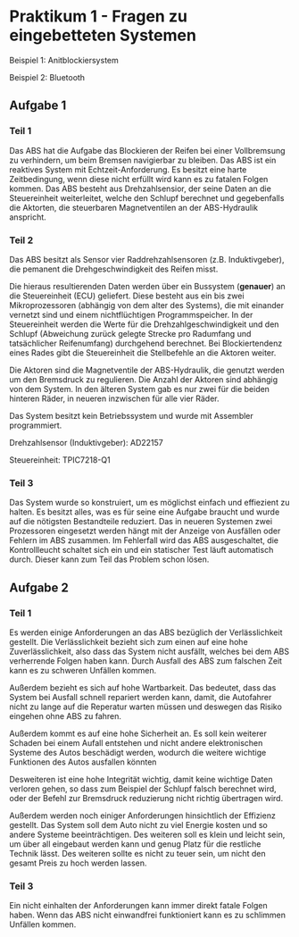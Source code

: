 # Praktikum 1 - Fragen zu eingebetteten Systemen

Beispiel 1: Anitblockiersystem 

Beispiel 2: Bluetooth

## Aufgabe 1

### Teil 1

Das ABS hat die Aufgabe das Blockieren der Reifen bei einer Vollbremsung zu verhindern, um beim Bremsen navigierbar zu bleiben. Das ABS ist ein reaktives System mit Echtzeit-Anforderung. Es besitzt eine harte Zeitbedingung, wenn diese nicht erfüllt wird kann es zu fatalen Folgen kommen. Das ABS besteht aus Drehzahlsensior, der seine Daten an die Steuereinheit weiterleitet, welche den Schlupf berechnet und gegebenfalls die Aktorten, die steuerbaren Magnetventilen an der ABS-Hydraulik anspricht.

### Teil 2

Das ABS besitzt als Sensor vier Raddrehzahlsensoren (z.B. Induktivgeber), die pemanent die Drehgeschwindigkeit des Reifen misst. 

Die hieraus resultierenden Daten werden über ein Bussystem (**genauer**) an die Steuereinheit (ECU) geliefert. Diese besteht aus ein bis zwei Mikroprozessoren (abhängig von dem alter des Systems), die mit einander vernetzt sind und einem nichtflüchtigen Programmspeicher. In der Steuereinheit werden die Werte für die Drehzahlgeschwindigkeit und den Schlupf (Abweichung zurück gelegte Strecke pro Radumfang und tatsächlicher Reifenumfang) durchgehend berechnet. Bei Blockiertendenz eines Rades gibt die Steuereinheit die Stellbefehle an die Aktoren weiter.

Die Aktoren sind die Magnetventile der ABS-Hydraulik, die genutzt werden um den Bremsdruck zu regulieren. Die Anzahl der Aktoren sind abhängig von dem System. In den älteren System gab es nur zwei für die beiden hinteren Räder, in neueren inzwischen für alle vier Räder.

Das System besitzt kein Betriebssystem und wurde mit Assembler programmiert. 

Drehzahlsensor (Induktivgeber): AD22157

Steuereinheit: TPIC7218-Q1



### Teil 3

Das System wurde so konstruiert, um es möglichst einfach und effiezient zu halten. Es besitzt alles, was es für seine eine Aufgabe braucht und wurde auf die nötigsten Bestandteile reduziert. Das in neueren Systemen zwei Prozessoren eingesetzt werden hängt mit der Anzeige von Ausfällen oder Fehlern im ABS zusammen. Im Fehlerfall wird das ABS ausgeschaltet, die Kontrollleucht schaltet sich ein und ein statischer Test läuft automatisch durch. Dieser kann zum Teil das Problem schon lösen.

## Aufgabe 2

### Teil 1

Es werden einige Anforderungen an das ABS bezüglich der Verlässlichkeit gestellt. Die Verlässlichkeit bezieht sich zum einen auf eine hohe Zuverlässlichkeit, also dass das System nicht ausfällt, welches bei dem ABS verherrende Folgen haben kann. Durch Ausfall des ABS zum falschen Zeit kann es zu schweren Unfällen kommen. 

Außerdem bezieht es sich auf hohe Wartbarkeit. Das bedeutet, dass das System bei Ausfall schnell repariert werden kann, damit, die Autofahrer nicht zu lange auf die Reperatur warten müssen und deswegen das Risiko eingehen ohne ABS zu fahren. 

Außerdem kommt es auf eine hohe Sicherheit an. Es soll kein weiterer Schaden bei einem Aufall entstehen und nicht andere elektronischen Systeme des Autos beschädigt werden, wodurch die weitere wichtige Funktionen des Autos ausfallen könnten

Desweiteren ist eine hohe Integrität wichtig, damit keine wichtige Daten verloren gehen, so dass zum Beispiel der Schlupf falsch berechnet wird, oder der Befehl zur Bremsdruck reduzierung nicht richtig übertragen wird. 

Außerdem werden noch einiger Anforderungen hinsichtlich der Effizienz gestellt. Das System soll dem Auto nicht zu viel Energie kosten und so andere Systeme beeinträchtigen. Des weiteren soll es klein und leicht sein, um über all eingebaut werden kann und genug Platz für die restliche Technik lässt. Des weiteren sollte es nicht zu teuer sein, um nicht den gesamt Preis zu hoch werden lassen.

### Teil 3

Ein nicht einhalten der Anforderungen kann immer direkt fatale Folgen haben. Wenn das ABS nicht einwandfrei funktioniert kann es zu schlimmen Unfällen kommen.

